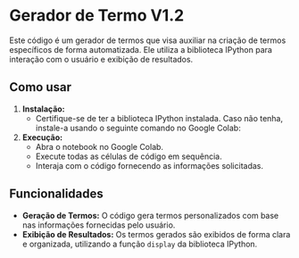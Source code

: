 # Gerador de Termo V1.2

Este código é um gerador de termos que visa auxiliar na criação de termos específicos de forma automatizada. Ele utiliza a biblioteca IPython para interação com o usuário e exibição de resultados.

## Como usar

1. **Instalação:** 
    * Certifique-se de ter a biblioteca IPython instalada. Caso não tenha, instale-a usando o seguinte comando no Google Colab:
2. **Execução:** 
    * Abra o notebook no Google Colab.
    * Execute todas as células de código em sequência.
    * Interaja com o código fornecendo as informações solicitadas.

## Funcionalidades

* **Geração de Termos:** O código gera termos personalizados com base nas informações fornecidas pelo usuário.
* **Exibição de Resultados:** Os termos gerados são exibidos de forma clara e organizada, utilizando a função `display` da biblioteca IPython.

